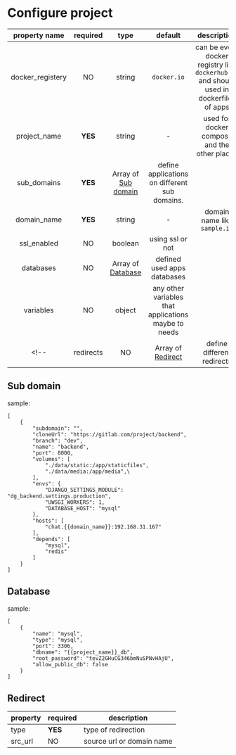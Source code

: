 # Configure project

|property name| required | type | default | description |
|:-------:|:-------:|:-------:|:-------:|:-------:|
| docker_registery | NO | string | `docker.io` | can be every docker registry like `dockerhub.ir` and should used in dockerfiles of apps|
| project_name | **YES** | string | - | used for docker compose and the other places|
| sub_domains | **YES** | Array of [Sub domain](#sub-domain) | define applications on different sub domains. |
| domain_name | **YES** | string | - | domain name like `sample.io`
| ssl_enabled | NO | boolean | using ssl or not |
| databases | NO |  Array of [Database](#database) | defined used apps databases| 
| variables | NO | object | any other variables that applications maybe to needs |
<!-- | redirects | NO | Array of [Redirect](#redirect) | define different redirects| -->

## Sub domain

sample:
```
[
    {
        "subdomain": "",
        "cloneUrl": "https://gitlab.com/project/backend",
        "branch": "dev",
        "name": "backend",
        "port": 8000,
        "volumes": [
            "./data/static:/app/staticfiles",
            "./data/media:/app/media",\
        ],
        "envs": {
            "DJANGO_SETTINGS_MODULE": "dg_backend.settings.production",
            "UWSGI_WORKERS": 1,
            "DATABASE_HOST": "mysql"
        },
        "hosts": [
            "chat.{{domain_name}}:192.168.31.167"
        ],
        "depends": [
            "mysql",
            "redis"
        ]
    }
]
```


## Database

sample:
```
[
    {
        "name": "mysql",
        "type": "mysql",
        "port": 3306,
        "dbname": "{{project_name}}_db",
        "root_password": "tevZ2GHuCG346bmNuSPNvHAjU",
        "allow_public_db": false
    }
]

```


## Redirect

|property| required | description|
|-------| ------- | --------- |
| type | **YES** | type of redirection|
|src_url | NO | source url or domain name |

<!-- ### redirection types

#### `non2www`

redirect a sub domain to its www based. like redirect `app.sample.com` to `www.app.sample.com`
> it useful for root domain that can used a wildcard certificate.

## sample
```
[
    {
        "type": "non2www",
        "src_url": "api.{{domain_name}}"
    }
]
``` -->